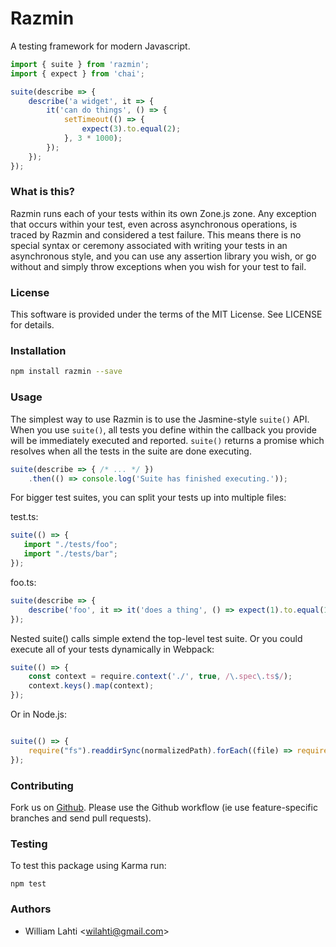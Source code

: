 # Razmin
A testing framework for modern Javascript.

```ts
import { suite } from 'razmin';
import { expect } from 'chai';

suite(describe => {
    describe('a widget', it => {
        it('can do things', () => {
            setTimeout(() => {
                expect(3).to.equal(2);
            }, 3 * 1000);
        });
    });
});
```

### What is this?
Razmin runs each of your tests within its own Zone.js zone. Any exception that occurs within your test, even across asynchronous operations, is traced by Razmin and considered a test failure. This means there is no special syntax or ceremony associated with writing your tests in an asynchronous style, and you can use any assertion library you wish, or go without and simply throw exceptions when you wish for your test to fail.

### License

This software is provided under the terms of the MIT License. See LICENSE for details.

### Installation

```sh
npm install razmin --save
```

### Usage

The simplest way to use Razmin is to use the Jasmine-style `suite()` API. When you use `suite()`, all tests you define within the callback you provide will be immediately executed and reported. `suite()` returns a promise which resolves when all the tests in the suite are done executing.

```ts
suite(describe => { /* ... */ })
    .then(() => console.log('Suite has finished executing.'));
```

For bigger test suites, you can split your tests up into multiple files:

test.ts:
```ts
suite(() => {
   import "./tests/foo";
   import "./tests/bar";
});
```

foo.ts:
```ts
suite(describe => {
    describe('foo', it => it('does a thing', () => expect(1).to.equal(1)));
});
```

Nested suite() calls simple extend the top-level test suite.
Or you could execute all of your tests dynamically in Webpack:

```ts
suite(() => {
    const context = require.context('./', true, /\.spec\.ts$/);
    context.keys().map(context);
});
```

Or in Node.js:

```ts

suite(() => {
    require("fs").readdirSync(normalizedPath).forEach((file) => require("./tests/" + file));
});
```

### Contributing

Fork us on [Github](http://github.com/rezonant/razmin). Please use 
the Github workflow (ie use feature-specific branches and send 
pull requests).

### Testing

To test this package using Karma run:

```npm test```

### Authors

- William Lahti <<wilahti@gmail.com>>

